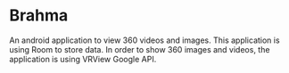 # Brahma
An android application to view 360 videos and images.
This application is using Room to store data.
In order to show 360 images and videos, the application is using VRView Google API.
